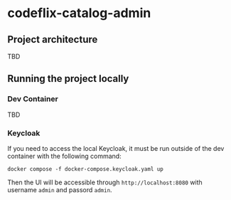 # codeflix-catalog-admin

## Project architecture

TBD

## Running the project locally

### Dev Container

TBD

### Keycloak

If you need to access the local Keycloak, it must be run outside of the dev container with the following command:

```
docker compose -f docker-compose.keycloak.yaml up
```

Then the UI will be accessible through `http://localhost:8080` with username `admin` and passord `admin`.
